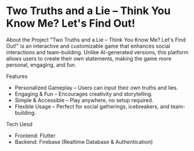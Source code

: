 # Two Truths and a Lie – Think You Know Me? Let's Find Out!

 About the Project
"Two Truths and a Lie – Think You Know Me? Let's Find Out!" is an interactive and customizable game that enhances social interactions and team-building. Unlike AI-generated versions, this platform allows users to create their own statements, making the game more personal, engaging, and fun.

 Features
-  Personalized Gameplay – Users can input their own truths and lies.
-  Engaging & Fun – Encourages creativity and storytelling.
-  Simple & Accessible – Play anywhere, no setup required.
-  Flexible Usage – Perfect for social gatherings, icebreakers, and team-building.

 Tech Uesd
- Frontend: Flutter  
- Backend: Firebase (Realtime Database & Authentication) 
